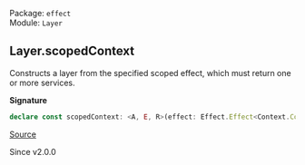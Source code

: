 Package: `effect`<br />
Module: `Layer`<br />

## Layer.scopedContext

Constructs a layer from the specified scoped effect, which must return one
or more services.

**Signature**

```ts
declare const scopedContext: <A, E, R>(effect: Effect.Effect<Context.Context<A>, E, R>) => Layer<A, E, Exclude<R, Scope.Scope>>
```

[Source](https://github.com/Effect-TS/effect/tree/main/packages/effect/src/Layer.ts#L753)

Since v2.0.0